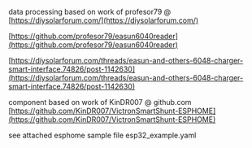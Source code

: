 data processing based on work of profesor79 @ [https://diysolarforum.com/](https://diysolarforum.com/)

[https://github.com/profesor79/easun6040reader](https://github.com/profesor79/easun6040reader)

[https://diysolarforum.com/threads/easun-and-others-6048-charger-smart-interface.74826/post-1142630](https://diysolarforum.com/threads/easun-and-others-6048-charger-smart-interface.74826/post-1142630)

component based on work of KinDR007 @ github.com
[https://github.com/KinDR007/VictronSmartShunt-ESPHOME](https://github.com/KinDR007/VictronSmartShunt-ESPHOME)

see attached esphome sample file esp32_example.yaml